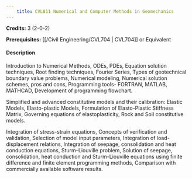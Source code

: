 ```yaml
---
    title: CVL811 Numerical and Computer Methods in Geomechanics
---
```

**Credits:** 3 (2-0-2)



**Prerequisites:** [[/Civil Engineering/CVL704 | CVL704]] or Equivalent

#### Description 
Introduction to Numerical Methods, ODEs, PDEs, Equation solution techniques, Root finding techniques, Fourier Series, Types of geotechnical boundary value problems, Numerical modeling, Numerical solution schemes, pros and cons, Programming tools- FORTRAN, MATLAB, MATHCAD, Development of programming flowchart.

Simplified and advanced constitutive models and their calibration: Elastic Models, Elasto-plastic Models, Formulation of Elasto-Plastic Stiffness Matrix, Governing equations of elastoplasticity, Rock and Soil constitutive models.

Integration of stress-strain equations, Concepts of verification and validation, Selection of model input parameters, Integration of load- displacement relations, Integration of seepage, consolidation and heat conduction equations, Sturm–Liouville problem, Solution of seepage, consolidation, heat conduction and Sturm-Liouville equations using finite difference and finite element programming methods, Comparison with commercially available software results.